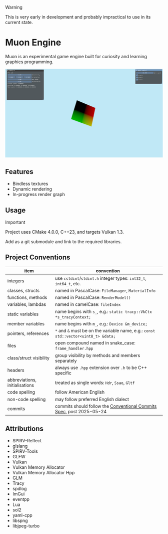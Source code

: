 > [!WARNING]
> This is very early in development and probably impractical to use in its current state.

# Muon Engine
Muon is an experimental game engine built for curiosity and learning graphics programming.

![Progress 2025-05-19](./2025-05-19-progress.png)

## Features
- Bindless textures
- Dynamic rendering
- In-progress render graph

## Usage
> [!IMPORTANT]
> Project uses CMake 4.0.0, C++23, and targets Vulkan 1.3.

Add as a git submodule and link to the required libraries.

## Project Conventions
| item | convention |
| ---- | ---- |
| integers | use `cstdint`/`stdint.h` integer types: `int32_t`, `int64_t`, etc. |
| classes, structs | named in PascalCase: `FileManager`, `MaterialInfo` |
| functions, methods | named in PascalCase: `RenderModel()` |
| variables, lambdas | named in camelCase: `fileIndex` |
| static variables | name begins with `s_`, e.g.: `static tracy::VkCtx *s_tracyContext;` |
| member variables | name begins with `m_`, e.g.: `Device &m_device;` |
| pointers, references | `*` and `&` must be on the variable name, e.g.: `const std::vector<uint8_t> &data;` |
| files | open compound named in snake_case: `frame_handler.hpp` |
| class/struct visibility | group visibility by methods and members separately |
| headers | always use `.hpp` extension over `.h` to be C++ specific |
| abbreviations, initialisations | treated as single words: `Hdr`, `Ssao`, `Gltf` |
| code spelling | follow American English |
| non-code spelling | may follow preferred English dialect |
| commits | commits should follow the [Conventional Commits Spec](https://www.conventionalcommits.org/en/v1.0.0/), post 2025-05-24 |

## Attributions
- SPIRV-Reflect
- glslang
- SPIRV-Tools
- GLFW
- Vulkan
- Vulkan Memory Allocator
- Vulkan Memory Allocator Hpp
- GLM
- Tracy
- spdlog
- ImGui
- eventpp
- Lua
- sol2
- yaml-cpp
- libspng
- libjpeg-turbo
